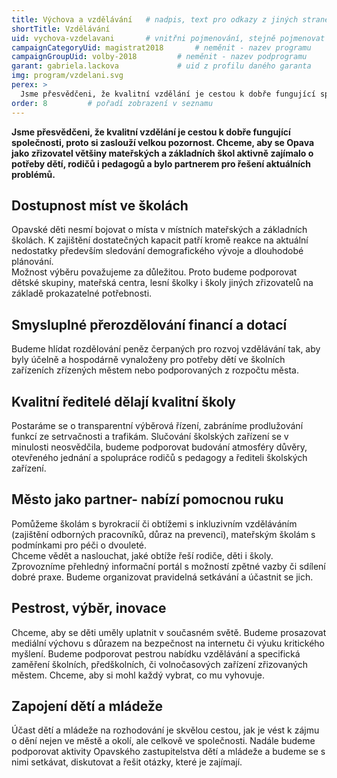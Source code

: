 ```yaml
---
title: Výchova a vzdělávání   # nadpis, text pro odkazy z jiných stranek
shortTitle: Vzdělávání
uid: vychova-vzdelavani       # vnitřni pojmenování, stejně pojmenovat i soubor
campaignCategoryUid: magistrat2018       # neměnit - nazev programu
campaignGroupUid: volby-2018         # neměnit - nazev podprogramu
garant: gabriela.lackova             # uid z profilu daného garanta
img: program/vzdelani.svg
perex: >
  Jsme přesvědčeni, že kvalitní vzdělání je cestou k dobře fungující společnosti, proto si zaslouží velkou pozornost.
order: 8         # pořadí zobrazení v seznamu
---
```


**Jsme přesvědčeni, že kvalitní vzdělání je cestou k dobře fungující společnosti, proto si zaslouží velkou pozornost. Chceme, aby se Opava jako zřizovatel většiny mateřských a základních škol aktivně zajímalo o potřeby dětí, rodičů i pedagogů a bylo partnerem pro řešení aktuálních problémů.**    <!-- Zvýrazněný text na začátku  stránky -->

## Dostupnost míst ve školách
 <!-- Nadpis druhé úrovně -->
<p>
Opavské děti nesmí bojovat o místa v místních mateřských a základních školách. K zajištění dostatečných kapacit patří kromě reakce na aktuální nedostatky především sledování demografického vývoje a dlouhodobé plánování.
<br>
Možnost výběru považujeme za důležitou. Proto budeme podporovat dětské skupiny, mateřská centra, lesní školky i školy jiných zřizovatelů na základě prokazatelné potřebnosti.
</p>

## Smysluplné přerozdělování financí a dotací
<p>
Budeme hlídat rozdělování peněz čerpaných pro rozvoj vzdělávání tak, aby byly účelně a hospodárně vynaloženy pro potřeby dětí ve školních zařízeních zřízených městem nebo podporovaných z rozpočtu města.
</p>

## Kvalitní ředitelé dělají kvalitní školy
<p>
Postaráme se o transparentní výběrová řízení, zabráníme prodlužování funkcí ze setrvačnosti a trafikám. Slučování školských zařízení se v minulosti neosvědčila, budeme podporovat budování atmosféry důvěry, otevřeného jednání a spolupráce rodičů s pedagogy a řediteli školských zařízení.
</p>

## Město jako partner- nabízí pomocnou ruku
<p>
Pomůžeme školám s byrokracií či obtížemi s inkluzivním vzděláváním (zajištění odborných pracovníků, důraz na prevenci), mateřským školám s podmínkami pro péči o dvouleté.
<br>
Chceme vědět a naslouchat, jaké obtíže řeší rodiče, děti i školy. Zprovozníme přehledný informační portál s možností zpětné vazby či sdílení dobré praxe. Budeme organizovat pravidelná setkávání a účastnit se jich.
</p>

## Pestrost, výběr, inovace
<p>
Chceme, aby se děti uměly uplatnit v současném světě. Budeme prosazovat mediální výchovu s důrazem na bezpečnost na internetu či výuku kritického myšlení. Budeme podporovat pestrou nabídku vzdělávání a specifická zaměření školních, předškolních, či volnočasových zařízení zřizovaných městem. Chceme, aby si mohl každý vybrat, co mu vyhovuje.
</p>

## Zapojení dětí a mládeže
<p>
Účast dětí a mládeže na rozhodování je skvělou cestou, jak je vést k zájmu o dění nejen ve městě a okolí, ale celkově ve společnosti. Nadále budeme podporovat aktivity Opavského zastupitelstva dětí a mládeže a budeme se s nimi setkávat, diskutovat a řešit otázky, které je zajímají.
</p>

